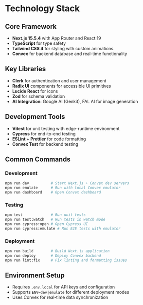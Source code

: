 # Technology Stack

## Core Framework

- **Next.js 15.5.4** with App Router and React 19
- **TypeScript** for type safety
- **Tailwind CSS 4** for styling with custom animations
- **Convex** for backend database and real-time functionality

## Key Libraries

- **Clerk** for authentication and user management
- **Radix UI** components for accessible UI primitives
- **Lucide React** for icons
- **Zod** for schema validation
- **AI Integration**: Google AI (Genkit), FAL AI for image generation

## Development Tools

- **Vitest** for unit testing with edge-runtime environment
- **Cypress** for end-to-end testing
- **ESLint + Prettier** for code formatting
- **Convex Test** for backend testing

## Common Commands

### Development

```bash
npm run dev          # Start Next.js + Convex dev servers
npm run emulate      # Run with local Convex emulator
npm run dashboard    # Open Convex dashboard
```

### Testing

```bash
npm test             # Run unit tests
npm run test:watch   # Run tests in watch mode
npm run cypress:open # Open Cypress UI
npm run cypress:emulate # Run E2E tests with emulator
```

### Deployment

```bash
npm run build        # Build Next.js application
npm run deploy       # Deploy Convex backend
npm run lint:fix     # Fix linting and formatting issues
```

## Environment Setup

- Requires `.env.local` for API keys and configuration
- Supports `ENV=dev|emulate` for different deployment modes
- Uses Convex for real-time data synchronization
